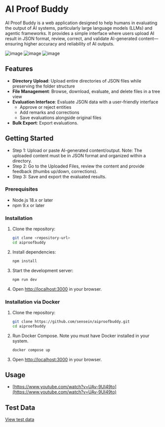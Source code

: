 # AI Proof Buddy

AI Proof Buddy is a web application designed to help humans in evaluating the output of AI systems, particularly large language models (LLMs) and agentic frameworks. It provides a simple interface where users upload AI result in JSON format, review, correct, and validate AI-generated content—ensuring higher accuracy and reliability of AI outputs.

![image](https://github.com/user-attachments/assets/b8b026bc-4b50-4518-a311-5cfdd91d3c9f)
![image](https://github.com/user-attachments/assets/61679a12-d01f-4164-a765-09a04431f4ee)
![image](https://github.com/user-attachments/assets/45bdc224-5cd9-4fdf-b6a9-43e9ec666387)



## Features

- **Directory Upload**: Upload entire directories of JSON files while preserving the folder structure
- **File Management**: Browse, download, evaluate, and delete files in a tree view
- **Evaluation Interface**: Evaluate JSON data with a user-friendly interface
  - Approve or reject entities
  - Add remarks and corrections
  - Save evaluations alongside original files
- **Bulk Export**: Export evaluations. 

## Getting Started
- Step 1: Upload or paste AI-generated content/output. Note: The uploaded content must be in JSON format and organized within a directory.
- Step 2: Go to the Uploaded Files, review the content and provide feedback (thumbs up/down, corrections).
- Step 3: Save and export the evaluated results.
### Prerequisites

- Node.js 18.x or later
- npm 9.x or later

### Installation

1. Clone the repository:
   ```bash
   git clone <repository-url>
   cd aiproofbuddy
   ```

2. Install dependencies:
   ```bash
   npm install
   ```

3. Start the development server:
   ```bash
   npm run dev
   ```

4. Open [http://localhost:3000](http://localhost:3000) in your browser.

### Installation via Docker
1. Clone the repository:
   ```bash
   git clone https://github.com/sensein/aiproofbuddy.git
   cd aiproofbuddy
   ```
2. Run Docker Compose. Note you must have Docker installed in your system.
   ```bash
   docker compose up
   ```
3. Open [http://localhost:3000](http://localhost:3000) in your browser.
   
## Usage

- [https://www.youtube.com/watch?v=UAv-9UI49to](https://www.youtube.com/watch?v=UAv-9UI49to)

## Test Data
[View test data](test-data/)